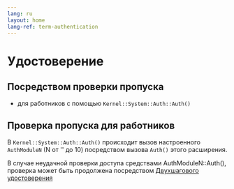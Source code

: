 ```yaml
---
lang: ru
layout: home
lang-ref: term-authentication
---
```


# Удостоверение

## Посредством проверки пропуска

- для работников с помощью `Kernel::System::Auth::Auth()`

## Проверка пропуска для работников

В `Kernel::System::Auth::Auth()` происходит вызов настроенного `AuthModuleN` (N от
'' до 10) посредством вызова `Auth()` этого расширения.

В случае неудачной проверки доступа средствами AuthModuleN::Auth(), проверка
может быть продолжена посредством
[Двухшагового удостоверения](/ru/term/two-factor-authentication)
